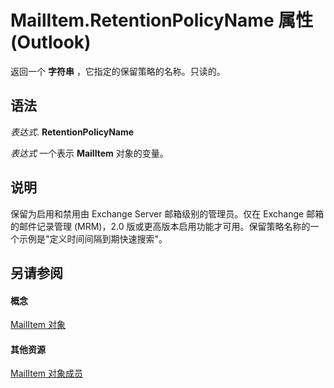 
# MailItem.RetentionPolicyName 属性 (Outlook)

返回一个 **字符串** ，它指定的保留策略的名称。只读的。


## 语法

 _表达式_. **RetentionPolicyName**

 _表达式_ 一个表示 **MailItem** 对象的变量。


## 说明

保留为启用和禁用由 Exchange Server 邮箱级别的管理员。仅在 Exchange 邮箱的邮件记录管理 (MRM)，2.0 版或更高版本启用功能才可用。保留策略名称的一个示例是"定义时间间隔到期快速搜索"。


## 另请参阅


#### 概念


[MailItem 对象](14197346-05d2-0250-fa4c-4a6b07daf25f.md)
#### 其他资源


[MailItem 对象成员](1094d7df-ee80-a4b0-5a21-db2979506e6b.md)